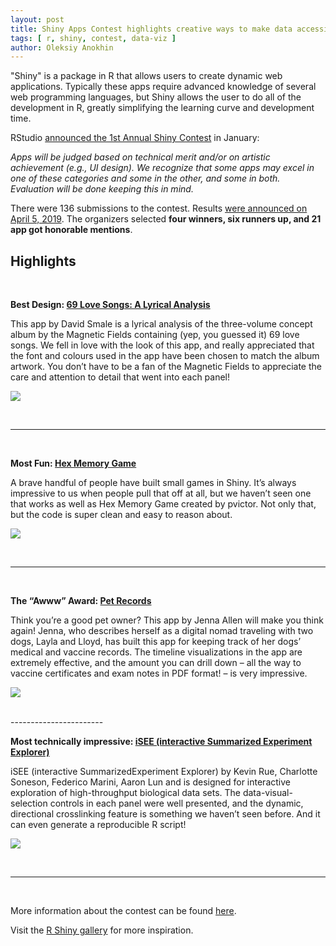```yaml
---
layout: post
title: Shiny Apps Contest highlights creative ways to make data accessible
tags: [ r, shiny, contest, data-viz ]
author: Oleksiy Anokhin
---
```


"Shiny" is a package in R that allows users to create dynamic web applications. Typically these apps require advanced knowledge of several web programming languages, but Shiny allows the user to do all of the development in R, greatly simplifying the learning curve and development time. 

RStudio [announced the 1st Annual Shiny Contest](https://blog.rstudio.com/2019/01/07/first-shiny-contest/) in January:

*Apps will be judged based on technical merit and/or on artistic achievement (e.g., UI design). We recognize that some apps may excel in one of these categories and some in the other, and some in both. Evaluation will be done keeping this in mind.*

There were 136 submissions to the contest. Results [were announced on April 5, 2019](https://blog.rstudio.com/2019/04/05/first-shiny-contest-winners/). The organizers selected **four winners, six runners up, and 21 app got honorable mentions**.

## Highlights

<br>


**Best Design: [69 Love Songs: A Lyrical Analysis](https://committedtotape.shinyapps.io/sixtyninelovesongs/)**

This app by David Smale is a lyrical analysis of the three-volume concept album by the Magnetic Fields containing (yep, you guessed it) 69 love songs. We fell in love with the look of this app, and really appreciated that the font and colours used in the app have been chosen to match the album artwork. You don’t have to be a fan of the Magnetic Fields to appreciate the care and attention to detail that went into each panel!

[ ![](https://d33wubrfki0l68.cloudfront.net/11fc20eae182289c7ee862b49727d2b6bb4d564c/2e006/images/2019-04-05-sixty-nine-love-songs.gif) ](https://committedtotape.shinyapps.io/sixtyninelovesongs/)

<br>

-------------  

<br>


**Most Fun: [Hex Memory Game](https://dreamrs.shinyapps.io/memory-hex/)**

A brave handful of people have built small games in Shiny. It’s always impressive to us when people pull that off at all, but we haven’t seen one that works as well as Hex Memory Game created by pvictor. Not only that, but the code is super clean and easy to reason about.

[ ![](https://d33wubrfki0l68.cloudfront.net/ed6f1b09e6eb8f8ca4e3c1355312f6ab025cc454/9ee23/images/2019-04-05-hex-game.gif) ](https://dreamrs.shinyapps.io/memory-hex/) 

<br>

-------------

<br>



**The “Awww” Award: [Pet Records](https://jennadallen.shinyapps.io/pet-records-app/)**

Think you’re a good pet owner? This app by Jenna Allen will make you think again! Jenna, who describes herself as a digital nomad traveling with two dogs, Layla and Lloyd, has built this app for keeping track of her dogs’ medical and vaccine records. The timeline visualizations in the app are extremely effective, and the amount you can drill down – all the way to vaccine certificates and exam notes in PDF format! – is very impressive.

[ ![](https://d33wubrfki0l68.cloudfront.net/4a7341aa4fc466ede08e5a1d001e97bdb7bde860/20ef0/images/2019-04-05-pet-records.gif) ](https://jennadallen.shinyapps.io/pet-records-app/)


<br>  -----------------------   <br>


**Most technically impressive: [iSEE (interactive Summarized Experiment Explorer)](https://kevinrue.shinyapps.io/isee-shiny-contest/)**

iSEE (interactive SummarizedExperiment Explorer) by Kevin Rue, Charlotte Soneson, Federico Marini, Aaron Lun and is designed for interactive exploration of high-throughput biological data sets. The data-visual-selection controls in each panel were well presented, and the dynamic, directional crosslinking feature is something we haven’t seen before. And it can even generate a reproducible R script!

[ ![](https://d33wubrfki0l68.cloudfront.net/f53c30c60ccd015940d820d0959bb945529605fe/28a1d/images/2019-04-05-isee.png) ](https://kevinrue.shinyapps.io/isee-shiny-contest/)

<br>

-------------  
<br>


More information about the contest can be found [here](https://blog.rstudio.com/2019/04/05/first-shiny-contest-winners/).

Visit the [R Shiny gallery](https://shiny.rstudio.com/gallery/) for more inspiration. 

<br>
<br>
